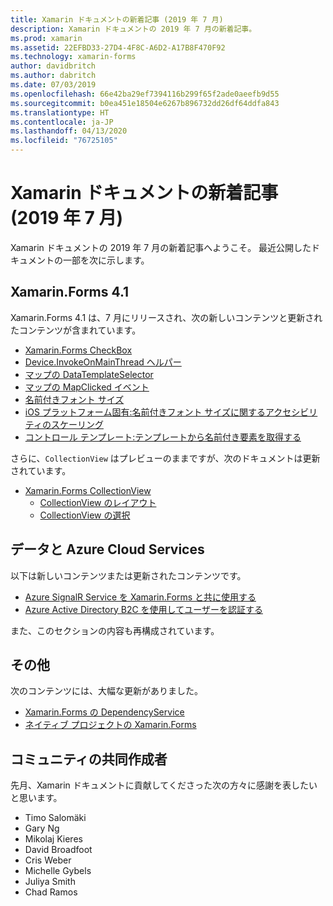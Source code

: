 ```yaml
---
title: Xamarin ドキュメントの新着記事 (2019 年 7 月)
description: Xamarin ドキュメントの 2019 年 7 月の新着記事。
ms.prod: xamarin
ms.assetid: 22EFBD33-27D4-4F8C-A6D2-A17B8F470F92
ms.technology: xamarin-forms
author: davidbritch
ms.author: dabritch
ms.date: 07/03/2019
ms.openlocfilehash: 66e42ba29ef7394116b299f65f2ade0aeefb9d55
ms.sourcegitcommit: b0ea451e18504e6267b896732dd26df64ddfa843
ms.translationtype: HT
ms.contentlocale: ja-JP
ms.lasthandoff: 04/13/2020
ms.locfileid: "76725105"
---
```

# <a name="xamarin-docs-whats-new-july-2019"></a>Xamarin ドキュメントの新着記事 (2019 年 7 月)

Xamarin ドキュメントの 2019 年 7 月の新着記事へようこそ。 最近公開したドキュメントの一部を次に示します。

## <a name="xamarinforms-41"></a>Xamarin.Forms 4.1

Xamarin.Forms 4.1 は、7 月にリリースされ、次の新しいコンテンツと更新されたコンテンツが含まれています。

- [Xamarin.Forms CheckBox](~/xamarin-forms/user-interface/checkbox.md)
- [Device.InvokeOnMainThread ヘルパー](~/xamarin-forms/platform/device.md#interact-with-the-ui-from-background-threads)
- [マップの DataTemplateSelector](~/xamarin-forms/user-interface/map/pins.md#choose-item-appearance-at-runtime)
- [マップの MapClicked イベント](~/xamarin-forms/user-interface/map/map.md#map-clicks)
- [名前付きフォント サイズ](~/xamarin-forms/user-interface/text/fonts.md#named-font-sizes)
- [iOS プラットフォーム固有:名前付きフォント サイズに関するアクセシビリティのスケーリング](~/xamarin-forms/platform/ios/named-font-size-scaling.md)
- [コントロール テンプレート:テンプレートから名前付き要素を取得する](~/xamarin-forms/app-fundamentals/templates/control-template.md#get-a-named-element-from-a-template)

さらに、`CollectionView` はプレビューのままですが、次のドキュメントは更新されています。

- [Xamarin.Forms CollectionView](~/xamarin-forms/user-interface/collectionview/index.md)
  - [CollectionView のレイアウト](~/xamarin-forms/user-interface/collectionview/layout.md)
  - [CollectionView の選択](~/xamarin-forms/user-interface/collectionview/selection.md)

## <a name="data--azure-cloud-services"></a>データと Azure Cloud Services

以下は新しいコンテンツまたは更新されたコンテンツです。

- [Azure SignalR Service を Xamarin.Forms と共に使用する](https://docs.microsoft.com/xamarin/xamarin-forms/data-cloud/serverless/azure-signalr)
- [Azure Active Directory B2C を使用してユーザーを認証する](~/xamarin-forms/data-cloud/authentication/azure-ad-b2c.md)

また、このセクションの内容も再構成されています。

## <a name="other"></a>その他

次のコンテンツには、大幅な更新がありました。

- [Xamarin.Forms の DependencyService](https://docs.microsoft.com/xamarin/xamarin-forms/app-fundamentals/dependency-service/)
- [ネイティブ プロジェクトの Xamarin.Forms](https://docs.microsoft.com/xamarin/xamarin-forms/platform/native-forms)

## <a name="community-contributors"></a>コミュニティの共同作成者

先月、Xamarin ドキュメントに貢献してくださった次の方々に感謝を表したいと思います。

- Timo Salomäki
- Gary Ng
- Mikolaj Kieres
- David Broadfoot
- Cris Weber
- Michelle Gybels
- Juliya Smith
- Chad Ramos
